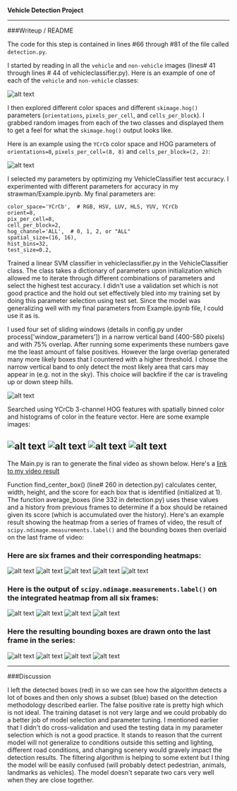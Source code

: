 **Vehicle Detection Project**

[//]: # (Image References)
[image1]: ./output_images/car_not_car.png
[image2]: ./output_images/HOG_example.png
[image3]: ./output_images/test1_sliding_window.jpg
[image3-2]: ./output_images/test2_sliding_window.jpg
[image3-3]: ./output_images/test3_sliding_window.jpg
[image3-4]: ./output_images/test4_sliding_window.jpg
[image3-5]: ./output_images/test5_sliding_window.jpg
[image4]: ./output_images/test1_output_bboxes.jpg
[image4-2]: ./output_images/test2_output_bboxes.jpg
[image4-3]: ./output_images/test3_output_bboxes.jpg
[image4-4]: ./output_images/test4_output_bboxes.jpg
[image4-5]: ./output_images/test5_output_bboxes.jpg
[image5]: ./output_images/test1_heat_maps.jpg
[image5-2]: ./output_images/test2_heat_maps.jpg
[image5-3]: ./output_images/test3_heat_maps.jpg
[image5-4]: ./output_images/test4_heat_maps.jpg
[image5-5]: ./output_images/test5_heat_maps.jpg
[image6]: ./output_images/test1_heat_measurement.jpg
[image6-2]: ./output_images/test2_heat_measurement.jpg
[image6-3]: ./output_images/test3_heat_measurement.jpg
[image6-4]: ./output_images/test4_heat_measurement.jpg
[image6-5]: ./output_images/test5_heat_measurement.jpg
[image7]: ./output_images/test1_bounding_box.jpg
[image7-2]: ./output_images/test2_bounding_box.jpg
[image7-3]: ./output_images/test3_bounding_box.jpg
[image7-4]: ./output_images/test4_bounding_box.jpg
[image7-5]: ./output_images/test5_bounding_box.jpg
[video1]: https://youtu.be/7KxaXNs4rh0

---
###Writeup / README

The code for this step is contained in lines #66 through #81 of the file called `detection.py`.  

I started by reading in all the `vehicle` and `non-vehicle` images (lines# 41 through lines # 44 of vehicleclassifier.py).  Here is an example of one of each of the `vehicle` and `non-vehicle` classes:

![alt text][image1]

I then explored different color spaces and different `skimage.hog()` parameters (`orientations`, `pixels_per_cell`, and `cells_per_block`).  I grabbed random images from each of the two classes and displayed them to get a feel for what the `skimage.hog()` output looks like.

Here is an example using the `YCrCb` color space and HOG parameters of `orientations=8`, `pixels_per_cell=(8, 8)` and `cells_per_block=(2, 2)`:


![alt text][image2]

I selected my parameters by optimizing my VehicleClassifier test accuracy. I experimented with different parameters for accuracy in my strawman/Example.ipynb.
My final parameters are:
```
color_space='YCrCb',  # RGB, HSV, LUV, HLS, YUV, YCrCb
orient=8,
pix_per_cell=8,
cell_per_block=2,
hog_channel='ALL',  # 0, 1, 2, or "ALL"
spatial_size=(16, 16),
hist_bins=32,
test_size=0.2,

```

Trained a linear SVM classifier in vehicleclassifier.py in the VehicleClassifier class.
The class takes a dictionary of parameters upon initialization which allowed me to iterate through different combinations of parameters and select the highest test accuracy. 
I didn't use a validation set which is not good practice and the hold out set effectively bled into my training set by doing this parameter selection using test set.
Since the model was generalizing well with my final parameters from Example.ipynb file, I could use it as is.

I used four set of sliding windows (details in config.py under process['window_parameters']) in a narrow vertical band (400-580 pixels) and with 75% overlap. 
After running some experiments these numbers gave me the least amount of false positives. 
However the large overlap generated many more likely boxes that I countered with a higher threshold. I chose the narrow vertical band to only detect the most likely area that cars may appear in (e.g. not in the sky). This choice will backfire if the car is traveling up or down steep hills.

![alt text][image3]

Searched using YCrCb 3-channel HOG features with spatially binned color and histograms of color in the feature vector. Here are some example images:

![alt text][image4]
![alt text][image4-3]
![alt text][image4-4]
![alt text][image4-5]
---
The Main.py is ran to generate the final video as shown below.
Here's a [link to my video result](https://youtu.be/7KxaXNs4rh0)


Function find_center_box() (line# 260 in detection.py) calculates center, width, height, and the score for each box that is identified (initialized at 1). The function average_boxes (line 332 in detection.py) uses these values and a history from previous frames to determine if a box should be retained given its score (which is accumulated over the history).
Here's an example result showing the heatmap from a series of frames of video, the result of `scipy.ndimage.measurements.label()` and the bounding boxes then overlaid on the last frame of video:

### Here are six frames and their corresponding heatmaps:
![alt text][image5]
![alt text][image5-2]
![alt text][image5-3]
![alt text][image5-4]
![alt text][image5-5]

### Here is the output of `scipy.ndimage.measurements.label()` on the integrated heatmap from all six frames:
![alt text][image6]
![alt text][image6-3]
![alt text][image6-4]
![alt text][image6-5]

### Here the resulting bounding boxes are drawn onto the last frame in the series:
![alt text][image7]
![alt text][image7-3]
![alt text][image7-4]
![alt text][image7-5]

---

###Discussion

I left the detected boxes (red) in so we can see how the algorithm detects a lot of boxes and then only shows a subset (blue) based on the detection methodology described earlier. The false positive rate is pretty high which is not ideal. The training dataset is not very large and we could probably do a better job of model selection and parameter tuning. I mentioned earlier that I didn't do cross-validation and used the testing data in my parameter selection which is not a good practice. It stands to reason that the current model will not generalize to conditions outside this setting and lighting, different road conditions, and changing scenery would gravely impact the detection results. The filtering algorithm is helping to some extent but I thing the model will be easily confused (will probably detect pedestrian, animals, landmarks as vehicles).
The model doesn't separate two cars very well when they are close together.
